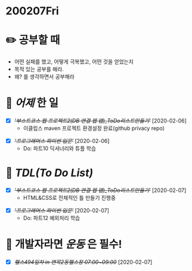 # 200207Fri

# :pencil2: 공부할 때

- 어떤 실패를 했고, 어떻게 극복했고, 어떤 것을 얻었는지
- 목적 있는 공부를 해라.
- 왜? 를 생각하면서 공부해라

<!-- # 🌞 오늘의 _명언_ -->

# 📅 _어제_ 한 일

- [x] ~~_*'부스트코스 웹 프로젝트2(DB 연결 웹 앱)\_ToDo리스트만들기'*_~~ [2020-02-06]
  - 이클립스 maven 프로젝트 환경설정 완료(github privacy repo)

* [x] ~~_*'프로그래머스 파이썬 입문'*_~~ [2020-02-06]
  - Do: 파트10 딕셔너리와 튜플 학습

# :memo: _TDL(To Do List)_

<!-- ❌🔺❎🔼 -->

<!-- **G**:Goal(목표)<br> -->
<!-- **D**:Do(했음) -->

- [x] ~~_*'부스트코스 웹 프로젝트2(DB 연결 웹 앱)\_ToDo리스트만들기'*_~~ [2020-02-07]
  - HTML&CSS로 전체적인 틀 만들기 진행중

* [x] ~~_*'프로그래머스 파이썬 입문'*_~~ [2020-02-07]
  - Do: 파트12 예외처리 학습

<!-- # 📚 _TIL(Today I Learned)_ -->

<!-- # 📖 _독서_ 마라톤 -->

<!-- - [x] ~~_[이펙티브자바(3판)\_조슈아 블로크](https://github.com/DevLimK1/TIL/blob/master/%EB%8F%85%EC%84%9C%EB%A7%88%EB%9D%BC%ED%86%A4/%EC%9D%B4%ED%8E%99%ED%8B%B0%EB%B8%8C%EC%9E%90%EB%B0%943-E.md)_~~ [2020-01-18]
  - 읽은 page: p.23~39 / p.482 -->

<!-- * [x] ~~_'자바성능튜닝이야기'_~~ [2020-01-13]
  - p.41~p.56 -->

<!-- - [x] ~~_'CODE'_~~ [2020-01-11]
  - p.115~143 -->

# 💪 개발자라면 _운동_ 은 필수!

- [x] ~~_*헬스494일차 in 면목2동헬스장 07:00~09:00*_~~ [2020-02-07]

<!-- # :newspaper: 오늘 읽은 _it 개발, 기술 관련 기사, 블로그_ -->

<!-- # :disappointed: 오늘 _아쉬웠던 점_.. -->

<!-- # 📅 _내일_ 할 일 -->

  <!-- # 🛌 오늘 하루 _마무리_ 하며.. -->
